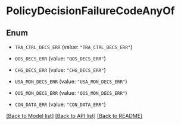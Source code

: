 # PolicyDecisionFailureCodeAnyOf

## Enum


* `TRA_CTRL_DECS_ERR` (value: `"TRA_CTRL_DECS_ERR"`)

* `QOS_DECS_ERR` (value: `"QOS_DECS_ERR"`)

* `CHG_DECS_ERR` (value: `"CHG_DECS_ERR"`)

* `USA_MON_DECS_ERR` (value: `"USA_MON_DECS_ERR"`)

* `QOS_MON_DECS_ERR` (value: `"QOS_MON_DECS_ERR"`)

* `CON_DATA_ERR` (value: `"CON_DATA_ERR"`)


[[Back to Model list]](../README.md#documentation-for-models) [[Back to API list]](../README.md#documentation-for-api-endpoints) [[Back to README]](../README.md)


